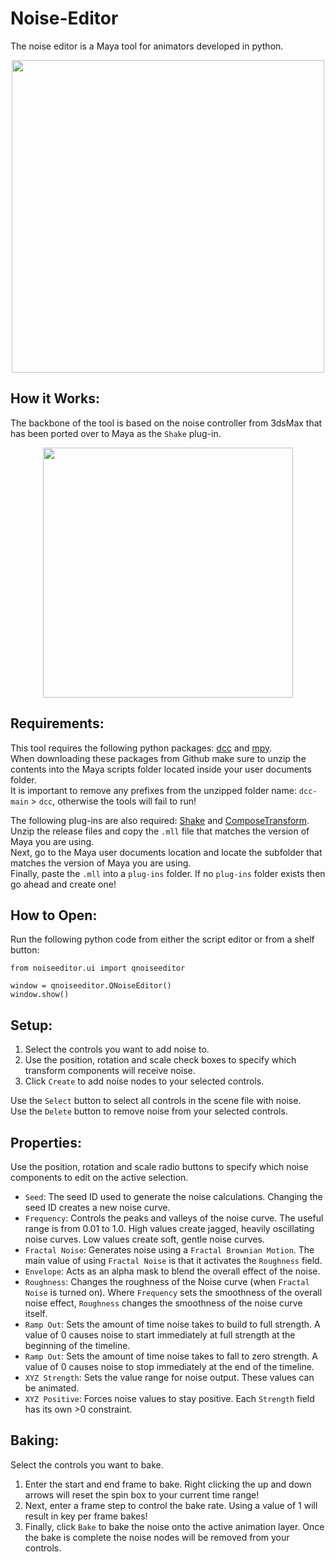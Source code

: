 # Noise-Editor
The noise editor is a Maya tool for animators developed in python.  
  
<p align="center">
  <img align="center" height="500" src="https://github.com/user-attachments/assets/327ddf73-30e1-4588-b982-19681054a9a1">
</p>
  
## How it Works:
The backbone of the tool is based on the noise controller from 3dsMax that has been ported over to Maya as the `Shake` plug-in.  
  
<p align="center">
  <img align="center" height="400" src="https://github.com/user-attachments/assets/1fc7bae5-8117-44e2-ac98-f396d7268596">
</p>
  
## Requirements:
This tool requires the following python packages: [dcc](https://github.com/bhsingleton/dcc) and [mpy](https://github.com/bhsingleton/mpy).  
When downloading these packages from Github make sure to unzip the contents into the Maya scripts folder located inside your user documents folder.  
It is important to remove any prefixes from the unzipped folder name: `dcc-main` > `dcc`, otherwise the tools will fail to run!  
  
The following plug-ins are also required: [Shake](https://github.com/bhsingleton/Shake/releases/tag/1.0) and [ComposeTransform](https://github.com/bhsingleton/ComposeTransform/releases/tag/1.0).  
Unzip the release files and copy the `.mll` file that matches the version of Maya you are using.  
Next, go to the Maya user documents location and locate the subfolder that matches the version of Maya you are using.  
Finally, paste the `.mll` into a `plug-ins` folder. If no `plug-ins` folder exists then go ahead and create one!  
  
## How to Open:  
Run the following python code from either the script editor or from a shelf button:  
  
```
from noiseeditor.ui import qnoiseeditor

window = qnoiseeditor.QNoiseEditor()
window.show()
```
  
## Setup:
1. Select the controls you want to add noise to.  
2. Use the position, rotation and scale check boxes to specify which transform components will receive noise.
3. Click `Create` to add noise nodes to your selected controls.
  
Use the `Select` button to select all controls in the scene file with noise.  
Use the `Delete` button to remove noise from your selected controls.  
  
## Properties:
Use the position, rotation and scale radio buttons to specify which noise components to edit on the active selection.  
  
- `Seed`:  The seed ID used to generate the noise calculations. Changing the seed ID creates a new noise curve.  
- `Frequency`: Controls the peaks and valleys of the noise curve. The useful range is from 0.01 to 1.0. High values create jagged, heavily oscillating noise curves. Low values create soft, gentle noise curves.  
- `Fractal Noise`:  Generates noise using a `Fractal Brownian Motion`. The main value of using `Fractal Noise` is that it activates the `Roughness` field.  
- `Envelope`:  Acts as an alpha mask to blend the overall effect of the noise.  
- `Roughness`: Changes the roughness of the Noise curve (when `Fractal Noise` is turned on). Where `Frequency` sets the smoothness of the overall noise effect, `Roughness` changes the smoothness of the noise curve itself.  
- `Ramp Out`:  Sets the amount of time noise takes to build to full strength. A value of 0 causes noise to start immediately at full strength at the beginning of the timeline.
- `Ramp Out`:  Sets the amount of time noise takes to fall to zero strength. A value of 0 causes noise to stop immediately at the end of the timeline.
- `XYZ Strength`:  Sets the value range for noise output. These values can be animated.  
- `XYZ Positive`:  Forces noise values to stay positive. Each `Strength` field has its own >0 constraint. 
  
## Baking:
Select the controls you want to bake.  
  
1. Enter the start and end frame to bake. Right clicking the up and down arrows will reset the spin box to your current time range!  
2. Next, enter a frame step to control the bake rate. Using a value of 1 will result in key per frame bakes!  
3. Finally, click `Bake` to bake the noise onto the active animation layer. Once the bake is complete the noise nodes will be removed from your controls.  
